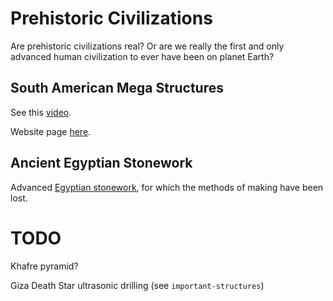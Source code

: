 # Prehistoric Civilizations

Are prehistoric civilizations real? Or are we really the first and only advanced human civilization to ever have been on planet Earth?

## South American Mega Structures

See this [video](https://www.youtube.com/watch?v=zFl3bo0JO7E).

Website page [here](https://www.theancientconnection.com/megaliths/peru/ollantaytambo-incredible-megalithic-structures/).

## Ancient Egyptian Stonework

Advanced [Egyptian stonework](https://www.theglobaleducationproject.org/egypt/articles/hrdfact3.php), for which the methods of making have been lost.

# TODO

Khafre pyramid?

Giza Death Star ultrasonic drilling (see `important-structures`)